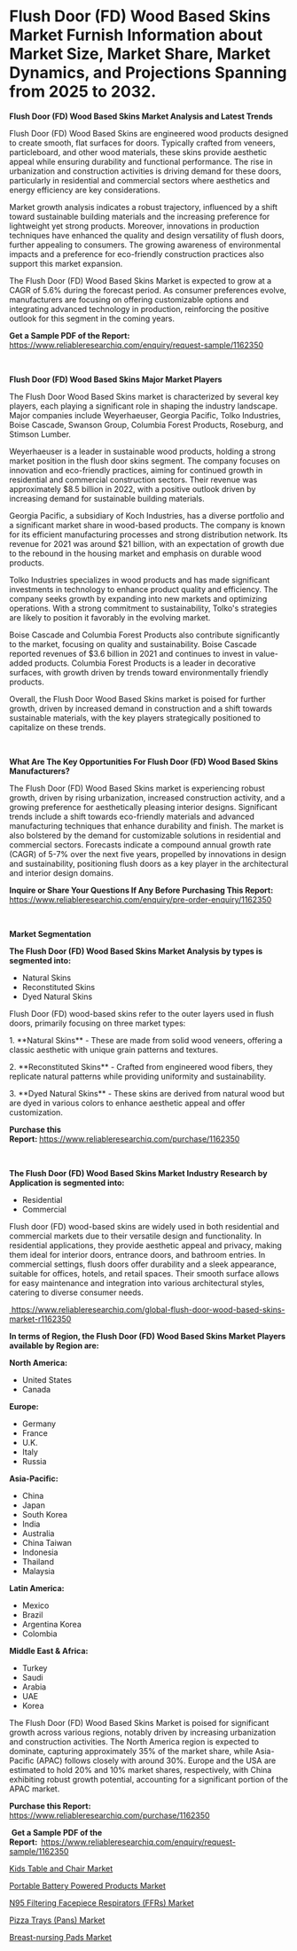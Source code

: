 <p><h1>Flush Door (FD) Wood Based Skins Market Furnish Information about Market Size, Market Share, Market Dynamics, and Projections Spanning from 2025 to 2032.</h1></p><p><strong>Flush Door (FD) Wood Based Skins Market Analysis and Latest Trends</strong></p>
<p><p>Flush Door (FD) Wood Based Skins are engineered wood products designed to create smooth, flat surfaces for doors. Typically crafted from veneers, particleboard, and other wood materials, these skins provide aesthetic appeal while ensuring durability and functional performance. The rise in urbanization and construction activities is driving demand for these doors, particularly in residential and commercial sectors where aesthetics and energy efficiency are key considerations.</p><p>Market growth analysis indicates a robust trajectory, influenced by a shift toward sustainable building materials and the increasing preference for lightweight yet strong products. Moreover, innovations in production techniques have enhanced the quality and design versatility of flush doors, further appealing to consumers. The growing awareness of environmental impacts and a preference for eco-friendly construction practices also support this market expansion.</p><p>The Flush Door (FD) Wood Based Skins Market is expected to grow at a CAGR of 5.6% during the forecast period. As consumer preferences evolve, manufacturers are focusing on offering customizable options and integrating advanced technology in production, reinforcing the positive outlook for this segment in the coming years.</p></p>
<p><strong>Get a Sample PDF of the Report:&nbsp;</strong> <a href="https://www.reliableresearchiq.com/enquiry/request-sample/1162350?utm_campaign=904&utm_medium=2&utm_source=Github&utm_content=ia&utm_term=05042025&utm_id=flush-door-fd-wood-based-skins">https://www.reliableresearchiq.com/enquiry/request-sample/1162350</a></p>
<p>&nbsp;</p>
<p><strong>Flush Door (FD) Wood Based Skins Major Market Players</strong></p>
<p><p>The Flush Door Wood Based Skins market is characterized by several key players, each playing a significant role in shaping the industry landscape. Major companies include Weyerhaeuser, Georgia Pacific, Tolko Industries, Boise Cascade, Swanson Group, Columbia Forest Products, Roseburg, and Stimson Lumber. </p><p>Weyerhaeuser is a leader in sustainable wood products, holding a strong market position in the flush door skins segment. The company focuses on innovation and eco-friendly practices, aiming for continued growth in residential and commercial construction sectors. Their revenue was approximately $8.5 billion in 2022, with a positive outlook driven by increasing demand for sustainable building materials.</p><p>Georgia Pacific, a subsidiary of Koch Industries, has a diverse portfolio and a significant market share in wood-based products. The company is known for its efficient manufacturing processes and strong distribution network. Its revenue for 2021 was around $21 billion, with an expectation of growth due to the rebound in the housing market and emphasis on durable wood products.</p><p>Tolko Industries specializes in wood products and has made significant investments in technology to enhance product quality and efficiency. The company seeks growth by expanding into new markets and optimizing operations. With a strong commitment to sustainability, Tolko's strategies are likely to position it favorably in the evolving market.</p><p>Boise Cascade and Columbia Forest Products also contribute significantly to the market, focusing on quality and sustainability. Boise Cascade reported revenues of $3.6 billion in 2021 and continues to invest in value-added products. Columbia Forest Products is a leader in decorative surfaces, with growth driven by trends toward environmentally friendly products.</p><p>Overall, the Flush Door Wood Based Skins market is poised for further growth, driven by increased demand in construction and a shift towards sustainable materials, with the key players strategically positioned to capitalize on these trends.</p></p>
<p>&nbsp;</p>
<p><strong>What Are The Key Opportunities For Flush Door (FD) Wood Based Skins Manufacturers?</strong></p>
<p><p>The Flush Door (FD) Wood Based Skins market is experiencing robust growth, driven by rising urbanization, increased construction activity, and a growing preference for aesthetically pleasing interior designs. Significant trends include a shift towards eco-friendly materials and advanced manufacturing techniques that enhance durability and finish. The market is also bolstered by the demand for customizable solutions in residential and commercial sectors. Forecasts indicate a compound annual growth rate (CAGR) of 5-7% over the next five years, propelled by innovations in design and sustainability, positioning flush doors as a key player in the architectural and interior design domains.</p></p>
<p><strong>Inquire or Share Your Questions If Any Before Purchasing This Report:</strong> <a href="https://www.reliableresearchiq.com/enquiry/pre-order-enquiry/1162350?utm_campaign=904&utm_medium=2&utm_source=Github&utm_content=ia&utm_term=05042025&utm_id=flush-door-fd-wood-based-skins">https://www.reliableresearchiq.com/enquiry/pre-order-enquiry/1162350</a></p>
<p>&nbsp;</p>
<p><strong>Market Segmentation</strong></p>
<p><strong>The Flush Door (FD) Wood Based Skins Market Analysis by types is segmented into:</strong></p>
<p><ul><li>Natural Skins</li><li>Reconstituted Skins</li><li>Dyed Natural Skins</li></ul></p>
<p><p>Flush Door (FD) wood-based skins refer to the outer layers used in flush doors, primarily focusing on three market types: </p><p>1. **Natural Skins** - These are made from solid wood veneers, offering a classic aesthetic with unique grain patterns and textures. </p><p>2. **Reconstituted Skins** - Crafted from engineered wood fibers, they replicate natural patterns while providing uniformity and sustainability.</p><p>3. **Dyed Natural Skins** - These skins are derived from natural wood but are dyed in various colors to enhance aesthetic appeal and offer customization.</p></p>
<p><strong>Purchase this Report:&nbsp;</strong><a href="https://www.reliableresearchiq.com/purchase/1162350?utm_campaign=904&utm_medium=2&utm_source=Github&utm_content=ia&utm_term=05042025&utm_id=flush-door-fd-wood-based-skins">https://www.reliableresearchiq.com/purchase/1162350</a></p>
<p>&nbsp;</p>
<p><strong>The Flush Door (FD) Wood Based Skins Market Industry Research by Application is segmented into:</strong></p>
<p><ul><li>Residential</li><li>Commercial</li></ul></p>
<p><p>Flush door (FD) wood-based skins are widely used in both residential and commercial markets due to their versatile design and functionality. In residential applications, they provide aesthetic appeal and privacy, making them ideal for interior doors, entrance doors, and bathroom entries. In commercial settings, flush doors offer durability and a sleek appearance, suitable for offices, hotels, and retail spaces. Their smooth surface allows for easy maintenance and integration into various architectural styles, catering to diverse consumer needs.</p></p>
<p><a href="https://www.reliableresearchiq.com/global-flush-door-wood-based-skins-market-r1162350?utm_campaign=904&utm_medium=2&utm_source=Github&utm_content=ia&utm_term=05042025&utm_id=flush-door-fd-wood-based-skins">&nbsp;https://www.reliableresearchiq.com/global-flush-door-wood-based-skins-market-r1162350</a></p>
<p><strong>In terms of Region, the Flush Door (FD) Wood Based Skins Market Players available by Region are:</strong></p>
<p>
    <p> <strong> North America: </strong>
        <ul>
            <li>United States</li>
            <li>Canada</li>
        </ul>
        </p> 
    <p> <strong> Europe: </strong>
        <ul>
            <li>Germany</li>
            <li>France</li>
            <li>U.K.</li>
            <li>Italy</li>
            <li>Russia</li>
        </ul>
        </p> 
    <p> <strong> Asia-Pacific: </strong>
        <ul>
            <li>China</li>
            <li>Japan</li>
            <li>South Korea</li>
            <li>India</li>
            <li>Australia</li>
            <li>China Taiwan</li>
            <li>Indonesia</li>
            <li>Thailand</li>
            <li>Malaysia</li>
        </ul>
        </p> 
    <p> <strong> Latin America: </strong>
        <ul>
            <li>Mexico</li>
            <li>Brazil</li>
            <li>Argentina Korea</li>
            <li>Colombia</li>
        </ul>
        </p> 
    <p> <strong> Middle East & Africa: </strong>
        <ul>
            <li>Turkey</li>
            <li>Saudi</li>
            <li>Arabia</li>
            <li>UAE</li>
            <li>Korea</li>
        </ul>
    </p>
    </p>
<p><p>The Flush Door (FD) Wood Based Skins Market is poised for significant growth across various regions, notably driven by increasing urbanization and construction activities. The North America region is expected to dominate, capturing approximately 35% of the market share, while Asia-Pacific (APAC) follows closely with around 30%. Europe and the USA are estimated to hold 20% and 10% market shares, respectively, with China exhibiting robust growth potential, accounting for a significant portion of the APAC market.</p></p>
<p><strong>Purchase this Report: </strong><a href="https://www.reliableresearchiq.com/purchase/1162350?utm_campaign=904&utm_medium=2&utm_source=Github&utm_content=ia&utm_term=05042025&utm_id=flush-door-fd-wood-based-skins">https://www.reliableresearchiq.com/purchase/1162350</a></p>
<p>&nbsp;<strong>Get a Sample PDF of the Report:&nbsp;&nbsp;</strong><a href="https://www.reliableresearchiq.com/enquiry/request-sample/1162350?utm_campaign=904&utm_medium=2&utm_source=Github&utm_content=ia&utm_term=05042025&utm_id=flush-door-fd-wood-based-skins">https://www.reliableresearchiq.com/enquiry/request-sample/1162350</a></p>
<p><strong></strong></p>
<p><p><a href="https://github.com/myongfranzcs/Market-Research-Report-List-1/blob/main/kids-table-and-chair-market.md?utm_campaign=904&utm_medium=2&utm_source=Github&utm_content=ia&utm_term=05042025&utm_id=flush-door-fd-wood-based-skins">Kids Table and Chair Market</a></p><p><a href="https://github.com/mismannely/Market-Research-Report-List-1/blob/main/portable-battery-powered-products-market.md?utm_campaign=904&utm_medium=2&utm_source=Github&utm_content=ia&utm_term=05042025&utm_id=flush-door-fd-wood-based-skins">Portable Battery Powered Products Market</a></p><p><a href="https://github.com/lonanweaseh4/Market-Research-Report-List-1/blob/main/n95-filtering-facepiece-respirators-ffrs-market.md?utm_campaign=904&utm_medium=2&utm_source=Github&utm_content=ia&utm_term=05042025&utm_id=flush-door-fd-wood-based-skins">N95 Filtering Facepiece Respirators (FFRs) Market</a></p><p><a href="https://github.com/tentandyik/Market-Research-Report-List-1/blob/main/pizza-trays-pans-market.md?utm_campaign=904&utm_medium=2&utm_source=Github&utm_content=ia&utm_term=05042025&utm_id=flush-door-fd-wood-based-skins">Pizza Trays (Pans) Market</a></p><p><a href="https://github.com/biandnikelrs/Market-Research-Report-List-1/blob/main/breast-nursing-pads-market.md?utm_campaign=904&utm_medium=2&utm_source=Github&utm_content=ia&utm_term=05042025&utm_id=flush-door-fd-wood-based-skins">Breast-nursing Pads Market</a></p></p>